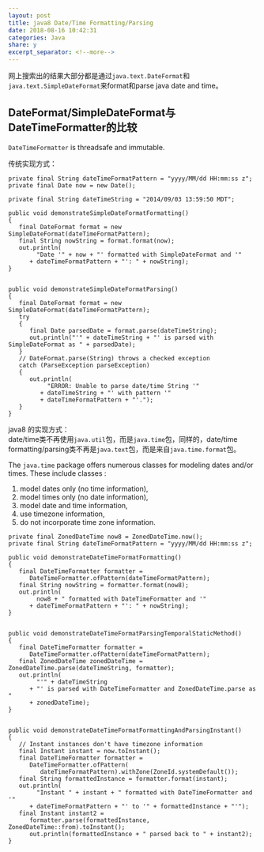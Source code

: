 ```yaml
---
layout: post
title: java8 Date/Time Formatting/Parsing
date: 2018-08-16 10:42:31
categories: Java
share: y
excerpt_separator: <!--more-->
---
```




<!--more-->

网上搜索出的结果大部分都是通过`java.text.DateFormat`和`java.text.SimpleDateFormat`来format和parse java date and time。

## DateFormat/SimpleDateFormat与DateTimeFormatter的比较

`DateTimeFormatter` is threadsafe and immutable.

传统实现方式：

```
private final String dateTimeFormatPattern = "yyyy/MM/dd HH:mm:ss z";
private final Date now = new Date();

private final String dateTimeString = "2014/09/03 13:59:50 MDT";

public void demonstrateSimpleDateFormatFormatting()
{
   final DateFormat format = new SimpleDateFormat(dateTimeFormatPattern);
   final String nowString = format.format(now);
   out.println(
        "Date '" + now + "' formatted with SimpleDateFormat and '"
      + dateTimeFormatPattern + "': " + nowString);
}


public void demonstrateSimpleDateFormatParsing()
{
   final DateFormat format = new SimpleDateFormat(dateTimeFormatPattern);
   try
   {
      final Date parsedDate = format.parse(dateTimeString);
      out.println("'" + dateTimeString + "' is parsed with SimpleDateFormat as " + parsedDate);
   }
   // DateFormat.parse(String) throws a checked exception
   catch (ParseException parseException)
   {
      out.println(
           "ERROR: Unable to parse date/time String '"
         + dateTimeString + "' with pattern '"
         + dateTimeFormatPattern + "'.");
   }
}
```

java8 的实现方式：   
date/time类不再使用`java.util`包，而是`java.time`包，同样的，date/time formatting/parsing类不再是`java.text`包，而是来自`java.time.format`包。

The `java.time` package offers numerous classes for modeling dates and/or times. These include classes :

1. model dates only (no time information), 
2. model times only (no date information), 
3. model date and time information, 
4. use timezone information, 
5. do not incorporate time zone information. 

```
private final ZonedDateTime now8 = ZonedDateTime.now();
private final String dateTimeFormatPattern = "yyyy/MM/dd HH:mm:ss z";

public void demonstrateDateTimeFormatFormatting()
{
   final DateTimeFormatter formatter =
      DateTimeFormatter.ofPattern(dateTimeFormatPattern);
   final String nowString = formatter.format(now8);
   out.println(
        now8 + " formatted with DateTimeFormatter and '"
      + dateTimeFormatPattern + "': " + nowString);
}


public void demonstrateDateTimeFormatParsingTemporalStaticMethod()
{
   final DateTimeFormatter formatter =
      DateTimeFormatter.ofPattern(dateTimeFormatPattern);
   final ZonedDateTime zonedDateTime = ZonedDateTime.parse(dateTimeString, formatter);
   out.println(
        "'" + dateTimeString
      + "' is parsed with DateTimeFormatter and ZonedDateTime.parse as "
      + zonedDateTime);
}


public void demonstrateDateTimeFormatFormattingAndParsingInstant()
{
   // Instant instances don't have timezone information
   final Instant instant = now.toInstant();
   final DateTimeFormatter formatter =
      DateTimeFormatter.ofPattern(
         dateTimeFormatPattern).withZone(ZoneId.systemDefault());
   final String formattedInstance = formatter.format(instant);
   out.println(
        "Instant " + instant + " formatted with DateTimeFormatter and '"
      + dateTimeFormatPattern + "' to '" + formattedInstance + "'");
   final Instant instant2 =
      formatter.parse(formattedInstance, ZonedDateTime::from).toInstant();
      out.println(formattedInstance + " parsed back to " + instant2);
}
```


